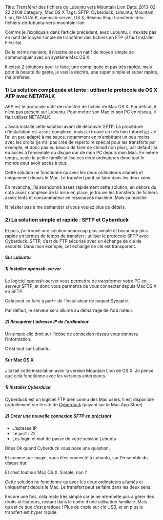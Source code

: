 Title: Transférer des fichiers de Lubuntu vers Mountain Lion
Date: 2013-02-22 21:08
Category: Mac OS X
Tags: SFTP, Cyberduck, Lubuntu, Mountain Lion, NETATALK, openssh-server, OS X, Réseau
Slug: transferer-des-fichiers-de-lubuntu-vers-mountain-lion

Comme je l’expliquais dans l’article précédent, avec Lubuntu, il n’existe pas en natif de moyen simple de transférer des fichiers en FTP (il faut installer Filezilla).

De la même manière, il n’existe pas en natif de moyen simple de communiquer avec un système Mac OS X.

Il existe 2 solutions pour le faire, une compliquée et pas très rapide, mais pour la beauté du geste, je vais la décrire, une super simple et super rapide, ma préférée.

### 1) La solution compliquée et lente : utiliser le protocole de OS X AFP avec NETATALK

AFP est le protocole natif de transfert de fichier de Mac OS X. Par défaut, il n’est pas présent sur Lubuntu. Pour mettre son Mac et son PC en réseau, il faut utiliser NETATALK.

J’avais installé cette solution avant de découvrir SFTP. La procédure d’installation est assez complexe, mais j’ai trouvé un très bon tutoriel [ici](http://www.monnetamoi.net/articles.php?lng=fr&pg=81 "Installer netatalk"). Je l’ai un peu adapté à ma sauce, notamment en m’embêtant un peu moins avec les droits (je n’ai pas créé de répertoire spécial pour les transferts par exemple, et donc pas eu besoin de faire de chmod non plus), par défaut j’ai eu accès à l’ensemble du disque dur de mon PC depuis mon Mac. En même temps, seule la petite famille utilise ces deux ordinateurs donc tout le monde peut avoir accès à tout.

Cette solution ne fonctionne qu’avec les deux ordinateurs allumés et uniquement depuis le Mac. Le transfert peut se faire dans les deux sens.

En revanche, j’ai abandonné assez rapidement cette solution, en dehors du coté assez complexe de la mise en place, je trouve les transferts de fichiers assez lents et consommateur en ressources machine. Mais ça marche.

N’hésiter pas à me demander si vous voulez plus de détails.

### 2) La solution simple et rapide : SFTP et Cyberduck

Et puis, j’ai trouvé une solution beaucoup plus simple et beaucoup plus rapide en termes de temps de transfert : utiliser le protocole SFTP avec Cyberduck. SFTP, c’est du FTP sécurisé avec un échange de clé de sécurité. Dans mon exemple, cet échange de clé est transparent.

#### Sur Lubuntu

##### 1) Installer openssh-server

Le logiciel openssh-server vous permettra de transformer votre PC en serveur SFTP, et donc vous permettra de vous connecter depuis Mac OS X en SFTP.

Cela peut se faire à partir de l’installateur de paquet Synaptic.

Par défaut, le serveur sera allumé au démarrage de l’ordinateur.

##### 2) Récupérer l’adresse IP de l’ordinateur

Un simple clic droit sur l’icône de connexion réseau vous donnera l’information.

C’est tout sur Lubuntu.

#### Sur Mac OS X

J’ai fait cette installation avec la version Mountain Lion de OS X. Je pense que cela fonctionne avec les versions antérieures.

##### 1) Installer Cyberduck

Cyberduck est un logiciel FTP bien connu des Mac users. Il est disponible gratuitement sur le site de [Cyberduck](http://cyberduck.ch/ "Cyberduck") (payant sur le Mac App Store).

##### 2) Créer une nouvelle connexion SFTP en précisant

- L’adresse IP
- Le port : 22
- Les login et mot de passe de votre session Lubuntu

Dites Ok quand Cyberduck vous pose une question.

Et comme par magie, vous êtes connecté à Lubuntu, sur l’ensemble du disque dur.

Et c’est tout sur Mac OS X. Simple, non ?

Cette solution ne fonctionne qu’avec les deux ordinateurs allumés et uniquement depuis le Mac. Le transfert peut se faire dans les deux sens.

Encore une fois, cela reste très simple car je ne m’embête pas à gérer des droits utilisateurs, restant dans le cadre d’une utilisation familiale. Mais qu’est ce que c’est pratique ! Plus de copie sur clé USB, et en plus le transfert est hyper rapide.


